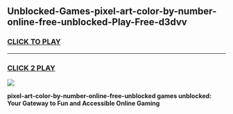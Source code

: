 
## Unblocked-Games-pixel-art-color-by-number-online-free-unblocked-Play-Free-d3dvv
<h3>
<a href="https://premium76.site?title=pixel-art-color-by-number-online-free-unblocked&ref=21A">CLICK TO PLAY</a></h3>
<hr>

<h3>
<a href="https://premium76.site?title=pixel-art-color-by-number-online-free-unblocked&ref=21A">CLICK 2 PLAY</a>
  
</h3>

<a href="https://premium76.site?title=pixel-art-color-by-number-online-free-unblocked&ref=21A"><img src="https://clearcache.store/games.png"></a>


**pixel-art-color-by-number-online-free-unblocked games unblocked: Your Gateway to Fun and Accessible Online Gaming**
